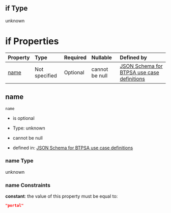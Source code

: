 ## if Type

unknown

# if Properties

| Property      | Type          | Required | Nullable       | Defined by                                                                                                                                                                                                        |
| :------------ | :------------ | :------- | :------------- | :---------------------------------------------------------------------------------------------------------------------------------------------------------------------------------------------------------------- |
| [name](#name) | Not specified | Optional | cannot be null | [JSON Schema for BTPSA use case definitions](btpsa-usecase-properties-services-items-allof-1-then-allof-82-if-properties-name.md "undefined#/properties/services/items/allOf/1/then/allOf/82/if/properties/name") |

## name



`name`

*   is optional

*   Type: unknown

*   cannot be null

*   defined in: [JSON Schema for BTPSA use case definitions](btpsa-usecase-properties-services-items-allof-1-then-allof-82-if-properties-name.md "undefined#/properties/services/items/allOf/1/then/allOf/82/if/properties/name")

### name Type

unknown

### name Constraints

**constant**: the value of this property must be equal to:

```json
"portal"
```
